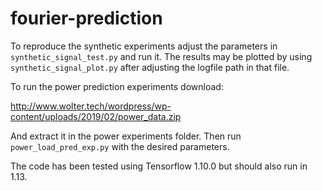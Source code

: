 # fourier-prediction
To reproduce the synthetic experiments adjust the parameters in `synthetic_signal_test.py` and run it. The results may be plotted by using `synthetic_signal_plot.py` after adjusting the logfile path in that file.

To run the power prediction experiments download:

http://www.wolter.tech/wordpress/wp-content/uploads/2019/02/power_data.zip

And extract it in the power experiments folder. Then run `power_load_pred_exp.py`
with the desired parameters.

The code has been tested using Tensorflow 1.10.0 but should also run in 1.13.
